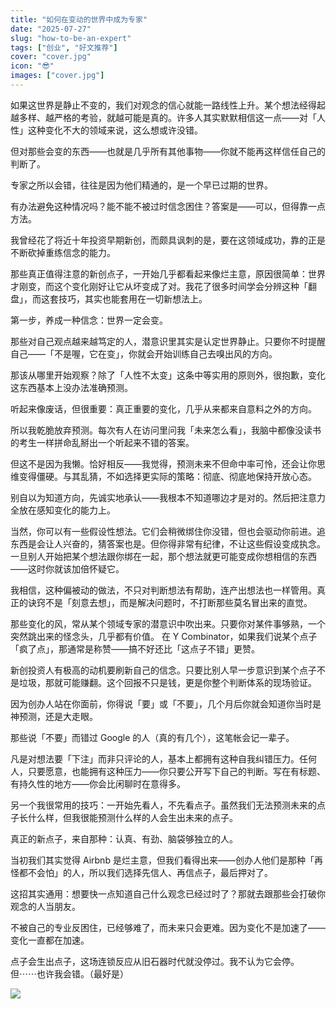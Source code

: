 ```yaml
---
title: "如何在变动的世界中成为专家"
date: "2025-07-27"
slug: "how-to-be-an-expert"
tags: ["创业", "好文推荐"]
cover: "cover.jpg"
icon: "😎"
images: ["cover.jpg"]
---
```

如果这世界是静止不变的，我们对观念的信心就能一路线性上升。某个想法经得起越多样、越严格的考验，就越可能是真的。许多人其实默默相信这一点——对「人性」这种变化不大的领域来说，这么想或许没错。



但对那些会变的东西——也就是几乎所有其他事物——你就不能再这样信任自己的判断了。



专家之所以会错，往往是因为他们精通的，是一个早已过期的世界。



有办法避免这种情况吗？能不能不被过时信念困住？答案是——可以，但得靠一点方法。



我曾经花了将近十年投资早期新创，而颇具讽刺的是，要在这领域成功，靠的正是不断砍掉重练信念的能力。



那些真正值得注意的新创点子，一开始几乎都看起来像烂主意，原因很简单：世界才刚变，而这个变化刚好让它从坏变成了对。我花了很多时间学会分辨这种「翻盘」，而这套技巧，其实也能套用在一切新想法上。



第一步，养成一种信念：世界一定会变。



那些对自己观点越来越笃定的人，潜意识里其实是认定世界静止。只要你不时提醒自己——「不是喔，它在变」，你就会开始训练自己去嗅出风的方向。



那该从哪里开始观察？除了「人性不太变」这条中等实用的原则外，很抱歉，变化这东西基本上没办法准确预测。



听起来像废话，但很重要：真正重要的变化，几乎从来都来自意料之外的方向。



所以我乾脆放弃预测。每次有人在访问里问我「未来怎么看」，我脑中都像没读书的考生一样拼命乱掰出一个听起来不错的答案。



但这不是因为我懒。恰好相反——我觉得，预测未来不但命中率可怜，还会让你思维变得僵硬。与其乱猜，不如选择更实际的策略：彻底、彻底地保持开放心态。



别自以为知道方向，先诚实地承认——我根本不知道哪边才是对的。然后把注意力全放在感知变化的能力上。



当然，你可以有一些假设性想法。它们会稍微绑住你没错，但也会驱动你前进。追东西是会让人兴奋的，猜答案也是。但你得非常有纪律，不让这些假设变成执念。
一旦别人开始把某个想法跟你绑在一起，那个想法就更可能变成你想相信的东西——这时你就该加倍怀疑它。



我相信，这种偏被动的做法，不只对判断想法有帮助，连产出想法也一样管用。真正的诀窍不是「刻意去想」，而是解决问题时，不打断那些莫名冒出来的直觉。



那些变化的风，常从某个领域专家的潜意识中吹出来。只要你对某件事够熟，一个突然跳出来的怪念头，几乎都有价值。
在 Y Combinator，如果我们说某个点子「疯了点」，那通常是称赞——搞不好还比「这点子不错」更赞。



新创投资人有极高的动机要刷新自己的信念。只要比别人早一步意识到某个点子不是垃圾，那就可能赚翻。这个回报不只是钱，更是你整个判断体系的现场验证。



因为创办人站在你面前，你得说「要」或「不要」，几个月后你就会知道你当时是神预测，还是大走眼。



那些说「不要」而错过 Google 的人（真的有几个），这笔帐会记一辈子。



凡是对想法要「下注」而非只评论的人，基本上都拥有这种自我纠错压力。任何人，只要愿意，也能拥有这种压力——你只要公开写下自己的判断。写在有标题、有持久性的地方——你会比闲聊时在意得多。



另一个我很常用的技巧：一开始先看人，不先看点子。虽然我们无法预测未来的点子长什么样，但我很能预测什么样的人会生出未来的点子。



真正的新点子，来自那种：认真、有劲、脑袋够独立的人。



当初我们其实觉得 Airbnb 是烂主意，但我们看得出来——创办人他们是那种「再怪都不会怕」的人，所以我们选择先信人、再信点子，最后押对了。



这招其实通用：想要快一点知道自己什么观念已经过时了？那就去跟那些会打破你观念的人当朋友。



不被自己的专业反困住，已经够难了，而未来只会更难。因为变化不是加速了——变化一直都在加速。



点子会生出点子，这场连锁反应从旧石器时代就没停过。我不认为它会停。
但⋯⋯也许我会错。（最好是）




![](https://prod-files-secure.s3.us-west-2.amazonaws.com/112d0858-5090-4d34-a606-b75eb8d65fd2/46476355-9cf3-4e99-9b7a-3531bc426380/1000202064.png?X-Amz-Algorithm=AWS4-HMAC-SHA256&X-Amz-Content-Sha256=UNSIGNED-PAYLOAD&X-Amz-Credential=ASIAZI2LB4666MJCWIMZ%2F20251004%2Fus-west-2%2Fs3%2Faws4_request&X-Amz-Date=20251004T204252Z&X-Amz-Expires=3600&X-Amz-Security-Token=IQoJb3JpZ2luX2VjEMj%2F%2F%2F%2F%2F%2F%2F%2F%2F%2FwEaCXVzLXdlc3QtMiJIMEYCIQDgfxT%2BxFF5bUs4CwRVtd%2FzScScxw%2BqiZ0CYANzTj4%2BIQIhANsm0DBfmj5Joc3S17kX10RCUPDyqjKXI8iH4nj7IIFUKv8DCGEQABoMNjM3NDIzMTgzODA1IgyuiKuamd1JfpsJWA0q3APGWwQeLGKdEQP%2BCmVilaScXWAYr24VhRllwl3I9zmRvNxTbkVrKQB7jLmye5tn%2BGomv838sXsK7NBxS19TcVjZe0sbg%2FpWUGNeJCYSz7twIdEAkYVUgXvs0iT6Ricw6VsGKQLchDjcXSFyFJv357eMDkQz1VTcTNVSeL3uQpz5Q%2Fhv2VBjsuAIcjupi5V4YPH6qNemuwmW7a0fdSn903CrnngTA1TGnBcVF%2BYQs149vNL0iwKqg%2BgbPbyA1PrANEtqOvoUfBgG167d1MuKH1CsFE8ACXLy%2BBw7jnzWqQm4XKL%2F1zHYmDVBJzIKnlcKbfUAIOkf%2FbDNGiBkh68MMz2ahx4joIT1JzH11SG2kUYKq5z8HJwWpts%2FL%2BzIkLCu%2Fb207ORk5FBAv9yfndW%2BRqMg2%2FDNYaSZ42eBR%2BiGSyVoXcjc6MP3e3KAVQZxitl5vuCQ6DilhS7w4DH2zWcUMDc3dt1OyFw6LSTJWY%2BQ7jUtBFf82hHGA%2BKGouwjjBx3Y5pOG%2Bh%2BPOlUWf9RRPCFxjOnOMcXDp6Y6qrIrWBlfA5rToEXIb2Wc%2F%2BVrlHxk3AKGVDg6qyQfZil6cYRg0qw8ztNOT2y9ErEXqzADaJkHHKZPL%2BPojp3E%2FHGPnWJ%2BDD1j4XHBjqkAXfmbxIW1pYUQN7ajel0F5sdFHnl8tXhFp1AY9iRU1mmjzTMoZGE59b7fOszbMs2jeC3DMYz7JHOIH2qZ%2FmaNdCxolOOG%2FrydseRlq6f88zYv384IVlC6o0CB6jeGLuW1ugTpYelTC12xfrFH5iHmEFhKrL9sHVG8OfWOl8X6w7hsoL9uBiMoamP9XBpGxh4GTtLr4oTSkKo6YZ60ZT38tsO09xf&X-Amz-Signature=af3275db767a9a9fa6a993f143b820b9bf97e454553ad02d11c08fc36bef6a25&X-Amz-SignedHeaders=host&x-amz-checksum-mode=ENABLED&x-id=GetObject)

